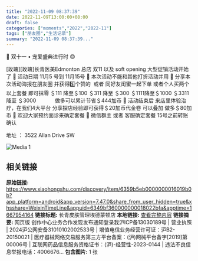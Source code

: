 ```yaml
---
title: "2022-11-09 08:37:39"
date: 2022-11-09T13:00:00+08:00
draft: false
categories: ["moments","2022","2022-11"]
tags: ["朋友圈","生活记录"]
summary: "2022-11-09 08:37:39..."
---
```


🥰 双十一 • 宠爱盛典进行时 😍

[玫瑰][玫瑰]长青医美Edmonton 总店 双11 以及 soft opening 大型促销活动开始了
🔴 活动日期 11月5 号到 11月15号
🔴 本次活动不能和其他打折活动并用
🔴 分享本次活动海报在朋友圈 并获得5️⃣个赞的  或者 同好友闺蜜一起下单 或者个人买两个以上套餐 即可抹零
＄111 降至＄100
＄311 降至 ＄300
＄1111降至＄1000
＄3311降至 ＄3000             
做多可以累计节省＄444加币
🔴 活动结束后 来店里体验治疗，在我们4大平台
分享探店经验即可获得＄20加币代金卷 可以叠加 做多＄80加币
🔴 欢迎大家预约面诊来确定套餐
🔴 微信群主 或者 客服确定套餐 15号之前转账确认

地址 ： 3522 Allan Drive SW

![Media 1](/Moments/photos/2022-11-09/202211090837390.jpg)

## 相关链接

**原始链接:** https://www.xiaohongshu.com/discovery/item/6359b5eb0000000016019b0b?app_platform=android&app_version=7.47.0&share_from_user_hidden=true&xhsshare=WeixinTimeLine&appuid=6349bf360000000018022bfa&apptime=1667954164
**链接标题:** 长青皮肤管理埃德蒙顿店
**本地链接:** [查看完整内容](/link_content/2022/11/2022-11-09-3/link_content/)
**链接摘要:** 网页版 创作中心业务合作发现发布通知登录我沪ICP备13030189号  | 营业执照  | 2024沪公网安备31010102002533号  | 增值电信业务经营许可证：沪B2-20150021  | 医疗器械网络交易服务第三方平台备案：(沪)网械平台备字[2019]第00006号  | 互联网药品信息服务资格证书：(沪)-经营性-2023-0144  | 违法不良信息举报电话：4006676...
**包含图片:** 1 张

